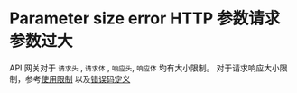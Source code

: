 # Parameter size error HTTP 参数请求参数过大

API 网关对于 `请求头` , `请求体` , `响应头`, `响应体` 均有大小限制。
对于请求响应大小限制，参考[使用限制](https://docs.ucloud.cn/uapigateway/operation_guide/use_api/use_limit)
以及[错误码定义](https://docs.ucloud.cn/uapigateway/faq/error_code_define)